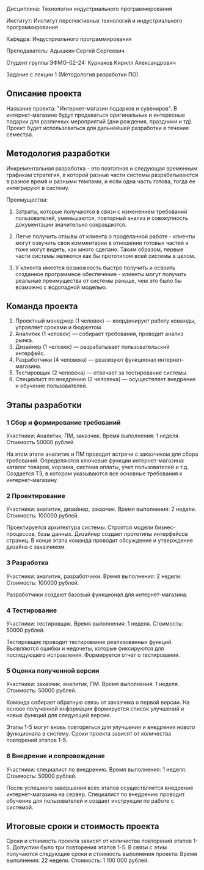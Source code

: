 Дисциплина: Технологии индустриального программирования

Институт: Институт перспективных технологий и индустриального программирования

Кафедра: Индустриального программирования

Преподаватель: Адышкин Сергей Сергеевич

Студент группы ЭФМО-02-24: Курнаков Кирилл Александрович

Задание с лекции 1 (Методология разработки ПО)
  
## Описание проекта

Название проекта: "Интернет-магазин подарков и сувениров". В интернет-магазине будут продаваться оригинальные и интересные
подарки для различных мероприятий (дни рождения, праздники и тд). Проект будет использоваться для дальнейшей разработки в течение семестра.

## Методология разработки

Инкрементальная разработка - это поэтапная и следующая временным графикам стратегия, в которой разные части системы разрабатываются в разное время и разными темпами, и если одна часть готова, тогда ее интегрируют в систему.

Преимущества:

1. Затраты, которые получаются в связи с изменением требований пользователей, уменьшаются, повторный анализ и совокупность документации значительно сокращаются.

2. Легче получить отзывы от клиента о проделанной работе - клиенты могут озвучить свои комментарии в отношении готовых частей и тоже могут видеть, как много сделано. Таким образом, первые части системы являются как бы прототипом всей системы в целом.

3. У клиента имеется возможность быстро получить и освоить созданное программное обеспечение - клиенты могут получить реальные преимущества от системы раньше, чем это было бы возможно с водопадной моделью.

## Команда проекта

1. Проектный менеджер (1 человек) — координирует работу команды, управляет сроками и бюджетом.
2. Аналитик (1 человек) — собирает требования, проводит анализ рынка.
3. Дизайнер (1 человек) — разрабатывает пользовательский интерфейс.
4. Разработчики (4 человека) — реализуют функционал интернет-магазина.
5. Тестировщик (2 человека) — отвечает за тестирование системы.
6. Специалист по внедрению (2 человека) — осуществляет внедрение и обучение пользователей.

## Этапы разработки
### 1 Сбор и формирование требований
Участники: Аналитик, ПМ, заказчик.
Время выполнения: 1 неделя.
Стоимость 50000 рублей.

На этом этапе аналитик и ПМ проводит встречи с заказчиком для сбора требований. Определяются ключевые функции интернет-магазина: каталог товаров, корзина, система оплаты, учет пользователей и т.д. Создается ТЗ, в котором указываются все основные требования к интернет-магазину.

### 2 Проектирование
Участники: аналитик, дизайнер, заказчик.
Время выполнения: 2 недели.
Стоимость: 100000 рублей.

Проектируется архитектура системы. Строятся модели бизнес-процессов, базы данных. Дизайнер создает прототипы интерфейсов страниц. В конце этапа команда проводит обсуждение и утверждение дизайна с заказчиком.

### 3 Разработка
Участники: аналитик, разработчики.
Время выполнения: 2 недели.
Стоимость: 100000 рублей.

Разработчики создают базовый функционал для интернет-магазина.

### 4 Тестирование
Участники: тестировщик.
Время выполнения: 1 неделя.
Стоимость: 50000 рублей.

Тестировщик проводит тестирование реализованных функций. Выявляются ошибки и недочеты, которые фиксируются для последующего исправления. Формируется отчет о тестировании.

### 5 Оценка полученной версии
Участники: заказчик, аналитик, ПМ.
Время выполнения: 1 неделя.
Стоимость: 50000 рублей.

Команда собирает обратную связь от заказчика о первой версии. На основе полученной информации формируется список улучшений и новых функций для следующей версии.

Этапы 1-5 могут вновь повторяться для улучшения и внедрения нового функционала в систему. Сроки проекта зависят от количества повторений этапов 1-5.

### 6 Внедрение и сопровождение
Участники: специалист по внедрению.
Время выполнения: 1 неделя.
Стоимость: 50000 рублей.

После успешного завершения всех этапов осуществляется внедрение интернет-магазина на сервер. Специалист по внедрению проводит обучение для пользователей и создает инструкции по работе с системой.

## Итоговые сроки и стоимость проекта

Сроки и стоимость проекта зависят от количества повторений этапов 1-5. Допустим было три повторения этапов 1-5. В связи с этим получаются следующие сроки и стоимость выполнения проекта:
Время выполнения: 22 недели.
Стоимость: 1 100 000 рублей.






